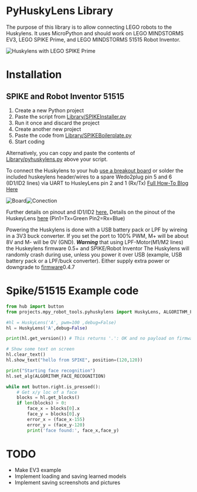 # PyHuskyLens Library
The purpose of this library is to allow connecting LEGO robots to the Huskylens. 
It uses MicroPython and should work on LEGO MINDSTORMS EV3, LEGO SPIKE Prime, and LEGO MINDSTORMS 51515 Robot Inventor.

![Huskylens with LEGO SPIKE Prime](huskylens_lego.jpg)

# Installation

## SPIKE and Robot Inventor 51515
   1. Create a new Python project
   2. Paste the script from [Library/SPIKEInstaller.py](https://github.com/antonvh/LEGO-HuskyLenslib/blob/master/Library/SPIKEInstaller.py)
   3. Run it once and discard the project
   4. Create another new project
   5. Paste the code from [Library/SPIKEBoilerplate.py](https://github.com/antonvh/LEGO-HuskyLenslib/blob/master/Library/SPIKEBoilerplate.py)
   6. Start coding

Alternatively, you can copy and paste the contents of [Library/pyhuskylens.py](Library/pyhuskylens.py) above your script.

To connect the Huskylens to your hub [use a breakout board](https://antonsmindstorms.com/product/uart-breakout-board-for-spike-and-ev3-openmv-compatible/) or solder the included huskeylens header/wires to a spare Wedo2plug pin 5 and 6 (ID1/ID2 lines) via UART to HusleyLens pin 2 and 1 (Rx/Tx) [Full How-To Blog Here](https://antonsmindstorms.com/2021/10/17/how-to-use-the-huskylens-with-lego-spike-prime-or-robot-inventor/)

![Board](board.jpg)![Conection](connections.jpg)

Further details on pinout and ID1/ID2 [here.](https://www.philohome.com/wedo2reverse/connect.htm) Details on the pinout of the HuskeyLens [here](https://wiki.dfrobot.com/HUSKYLENS_V1.0_SKU_SEN0305_SEN0336#target_3) (Pin1=Tx=Green Pin2=Rx=Blue)

Powering the Huskylens is done with a USB battery pack or LPF by wireing in a 3V3 buck converter. If you set the port to 100% PWM, M+ will be about 8V and M- will be 0V (GND). ***Warning*** that using LPF-Motor(M1/M2 lines) the Huskeylens firmware 0.5+ and SPIKE/Robot Inventor The Huskylens will randomly crash during use, unless you power it over USB (example, USB battery pack or a LPF/buck converter). Either supply extra power or downgrade to [firmware](https://github.com/HuskyLens/HUSKYLENSUploader)0.4.7

# Spike/51515 Example code
``` python
from hub import button
from projects.mpy_robot_tools.pyhuskylens import HuskyLens, ALGORITHM_FACE_RECOGNITION

#hl = HuskyLens('A', pwm=100 ,debug=False)
hl = HuskyLens('A',debug=False)

print(hl.get_version()) # This returns '.': OK and no payload on firmware < 0.5.1 > may not work

# Show some text on screen
hl.clear_text()
hl.show_text("hello from SPIKE", position=(120,120))

print("Starting face recognition")
hl.set_alg(ALGORITHM_FACE_RECOGNITION)

while not button.right.is_pressed():
    # Get x/y loc of a face
    blocks = hl.get_blocks()
    if len(blocks) > 0:
        face_x = blocks[0].x
        face_y = blocks[0].y
        error_x = (face_x-155)
        error_y = (face_y-120)
        print('face found:', face_x,face_y)

```

# TODO
- Make EV3 example
- Implement loading and saving learned models
- Implement saving screenshots and pictures
